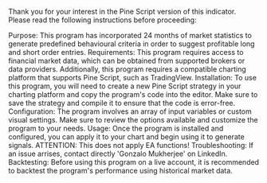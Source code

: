 
Thank you for your interest in the Pine Script version of this indicator. Please read the following instructions before proceeding:

Purpose: This program has incorporated 24 months of market statistics to generate predefined behavioural criteria in order to suggest profitable long and short order entries.
Requirements: This program requires access to financial market data, which can be obtained from supported brokers or data providers. Additionally, this program requires a compatible charting platform that supports Pine Script, such as TradingView.
Installation: To use this program, you will need to create a new Pine Script strategy in your charting platform and copy the program's code into the editor. Make sure to save the strategy and compile it to ensure that the code is error-free.
Configuration: The program involves an array of input variables or custom visual settings. Make sure to review the options available and customize the program to your needs.
Usage: Once the program is installed and configured, you can apply it to your chart and begin using it to generate signals. ATTENTION: This does not apply EA functions!
Troubleshooting: If an issue arrises, contact directly 'Gonzalo Mukherjee' on LinkedIn.
Backtesting: Before using this program on a live account, it is recommended to backtest the program's performance using historical market data. 


